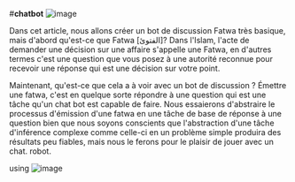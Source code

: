 #**chatbot**
![image](https://user-images.githubusercontent.com/15971072/131759833-d20d9dc3-c372-4501-ba69-3e9105c21dc2.png)
 
 
 Dans cet article, nous allons créer un bot de discussion Fatwa très basique, mais d'abord qu'est-ce que Fatwa [الفتوئ]?
Dans l'Islam, l'acte de demander une décision sur une affaire s'appelle une Fatwa, en d'autres termes c'est une question que vous posez à une autorité reconnue pour recevoir une réponse qui est une décision sur votre point.

Maintenant, qu'est-ce que cela a à voir avec un bot de discussion ? Émettre une fatwa, c'est en quelque sorte répondre à une question qui est une tâche qu'un chat bot est capable de faire. Nous essaierons d'abstraire le processus d'émission d'une fatwa en une tâche de base de réponse à une question bien que nous soyons conscients que l'abstraction d'une tâche d'inférence complexe comme celle-ci en un problème simple produira des résultats peu fiables, mais nous le ferons pour le plaisir de jouer avec un chat. robot. 

using 
![image](https://user-images.githubusercontent.com/15971072/131760001-c5294c74-46f6-44d9-b951-e5ee3beb4e3c.png)


